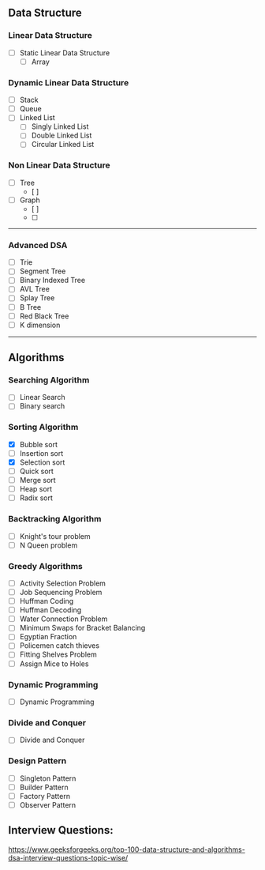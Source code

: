 ## Data Structure
### Linear Data Structure
  - [ ] Static Linear Data Structure
    - [ ] Array

### Dynamic Linear Data Structure
  - [ ] Stack
  - [ ] Queue
  - [ ] Linked List
    - [ ] Singly Linked List
    - [ ] Double Linked List
    - [ ] Circular Linked List

### Non Linear Data Structure
  - [ ] Tree
    - [ ]
  - [ ] Graph
    - [ ]
    - [ ]

---
### Advanced DSA
- [ ] Trie
- [ ] Segment Tree
- [ ] Binary Indexed Tree
- [ ] AVL Tree
- [ ] Splay Tree
- [ ] B Tree
- [ ] Red Black Tree
- [ ] K dimension

---
## Algorithms
### Searching Algorithm
  - [ ] Linear Search
  - [ ] Binary search

### Sorting Algorithm
  - [x] Bubble sort
  - [ ] Insertion sort
  - [x] Selection sort
  - [ ] Quick sort
  - [ ] Merge sort
  - [ ] Heap sort
  - [ ] Radix sort

### Backtracking Algorithm
  - [ ] Knight's tour problem
  - [ ] N Queen problem

### Greedy Algorithms
  - [ ] Activity Selection Problem
  - [ ] Job Sequencing Problem
  - [ ] Huffman Coding
  - [ ] Huffman Decoding
  - [ ] Water Connection Problem
  - [ ] Minimum Swaps for Bracket Balancing
  - [ ] Egyptian Fraction
  - [ ] Policemen catch thieves
  - [ ] Fitting Shelves Problem
  - [ ] Assign Mice to Holes

### Dynamic Programming
  - [ ] Dynamic Programming

### Divide and Conquer
  - [ ] Divide and Conquer

### Design Pattern
- [ ] Singleton Pattern
- [ ] Builder Pattern
- [ ] Factory Pattern
- [ ] Observer Pattern

## Interview Questions:
https://www.geeksforgeeks.org/top-100-data-structure-and-algorithms-dsa-interview-questions-topic-wise/